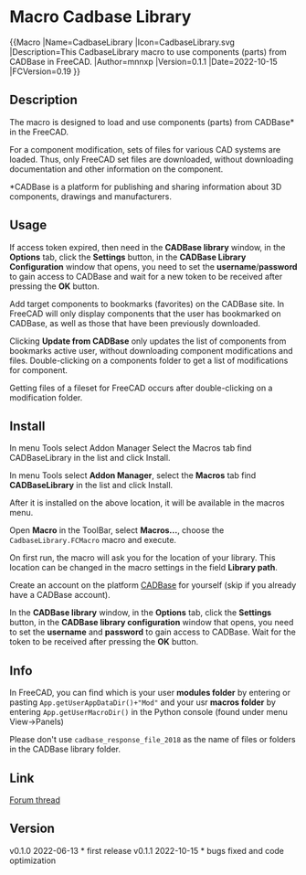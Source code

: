 # Macro Cadbase Library
{{Macro
|Name=CadbaseLibrary
|Icon=CadbaseLibrary.svg
|Description=This CadbaseLibrary macro to use components (parts) from CADBase in FreeCAD.
|Author=mnnxp
|Version=0.1.1
|Date=2022-10-15
|FCVersion=0.19
}}

## Description

The macro is designed to load and use components (parts) from CADBase* in the FreeCAD.

For a component modification, sets of files for various CAD systems are loaded. Thus, only FreeCAD set files are downloaded, without downloading documentation and other information on the component.

*CADBase is a platform for publishing and sharing information about 3D components, drawings and manufacturers.

## Usage

If access token expired, then need in the **CADBase library** window, in the **Options** tab, click the **Settings** button, in the **CADBase Library Configuration** window that opens, you need to set the **username**/**password** to gain access to CADBase and wait for a new token to be received after pressing the **OK** button.

Add target components to bookmarks (favorites) on the CADBase site. In FreeCAD will only display components that the user has bookmarked on CADBase, as well as those that have been previously downloaded.

Clicking **Update from CADBase** only updates the list of components from bookmarks active user, without downloading component modifications and files.
Double-clicking on a components folder to get a list of modifications for component.

Getting files of a fileset for FreeCAD occurs after double-clicking on a modification folder.

## Install

In menu Tools select Addon Manager Select the Macros tab find CADBaseLibrary in the list and click Install.

In menu Tools select **Addon Manager**, select the **Macros** tab find **CADBaseLibrary** in the list and click Install.

After it is installed on the above location, it will be available in the macros menu.

Open **Macro** in the ToolBar, select **Macros...**, choose the `CadbaseLibrary.FCMacro` macro and execute.

On first run, the macro will ask you for the location of your library. This location can be changed in the macro settings in the field **Library path**.

Create an account on the platform [CADBase](https://cadbase.rs/#/register) for yourself (skip if you already have a CADBase account).

In the **CADBase library** window, in the **Options** tab, click the **Settings** button, in the **CADBase library configuration** window that opens, you need to set the **username** and **password** to gain access to CADBase. Wait for the token to be received after pressing the **OK** button.

## Info

In FreeCAD, you can find which is your user **modules folder** by entering or pasting `App.getUserAppDataDir()+"Mod"` and your usr **macros folder** by entering `App.getUserMacroDir()` in the Python console (found under menu View->Panels)

Please don't use `cadbase_response_file_2018` as the name of files or folders in the CADBase library folder.

## Link

[Forum thread](https://forum.freecadweb.org/viewtopic.php?f=22&t=69389)

## Version

v0.1.0 2022-06-13    * first release
v0.1.1 2022-10-15    * bugs fixed and code optimization
